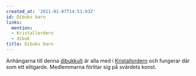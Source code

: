 ```yaml
---
created_at: '2011-01-07T14:51:03Z'
id: Dibuks barn
links:
  mention:
  - Kristallordern
  - dibuk
title: Dibuks barn
---
```


Anhängarna till denna [dibukkult] är alla med i [Kristallordern] och fungerar där som ett elitgarde.
Medlemmarna förlitar sig på svärdets konst.

  [dibukkult]: dibuk
  [Kristallordern]: Kristallordern
